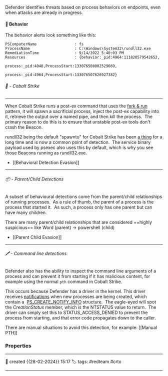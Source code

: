
Defender identifies threats based on process behaviors on endpoints, even when attacks are already in progress.

####  📗 Behavior 

The behavior alerts look something like this:

```
PSComputerName                 : fs
ProcessName                    : C:\Windows\System32\rundll32.exe
RemediationTime                : 9/14/2022 5:40:03 PM
Resources                      : {behavior:_pid:4964:111820579542652, 
                                 process:_pid:4040,ProcessStart:133076508002529669, 
                                 process:_pid:4964,ProcessStart:133076507626927382}
```


###### 🚀 - Cobalt Strike
---
When Cobalt Strike runs a post-ex command that uses the [fork & run](https://hstechdocs.helpsystems.com/manuals/cobaltstrike/current/userguide/content/topics/appendix-a_beacon-opsec-considerations.htm) pattern, it will spawn a sacrificial process, inject the post-ex capability into it, retrieve the output over a named pipe, and then kill the process.  The primary reason to do this is to ensure that unstable post-ex tools don't crash the Beacon.

rundll32 being the default "spawnto" for Cobalt Strike has been [a thing](https://www.cobaltstrike.com/blog/why-is-rundll32-exe-connecting-to-the-internet/) for a long time and is now a common point of detection.  The service binary payload used by psexec also uses this by default, which is why you see those Beacons running as rundll32.exe.

- [[Behavioral Detection Evasion]]

--- 
###### 📦 - Parent/Child Detections

A subset of behavioural detections come from the parent/child relationships of running processes.  As a rule of thumb, the parent of a process is the process that started it.  As such, a process only has one parent but can have many children.

There are many parent/child relationships that are considered ==highly suspicious== like Word (parent) -> powershell (child)

- [[Parent Child Evasion]]

---
###### 🖊️ - Command line detections

Defender also has the ability to inspect the command line arguments of a process and can prevent it from starting if it has malicious content, for example using the normal `pth` command in Cobalt Strike.

This occurs because Defender has a driver in the kernel. This driver receives [notifications](https://learn.microsoft.com/en-us/windows-hardware/drivers/ddi/ntddk/nc-ntddk-pcreate_process_notify_routine_ex) when new processes are being created, which contain a  [PS_CREATE_NOTIFY_INFO](https://learn.microsoft.com/en-us/windows-hardware/drivers/ddi/ntddk/ns-ntddk-_ps_create_notify_info) structure.  The eagle-eyed will spot the _CreationStatus_ member, which is the NTSTATUS value to return.  The driver can simply set this to STATUS_ACCESS_DENIED to prevent the process from starting, and that error code propagates down to the caller.

There are manual situations to avoid this detection, for example: [[Manual PTH]]

### Properties
---
📆 created   {{28-02-2024}} 15:17
🏷️ tags: #redteam #crto 

---

